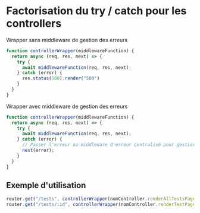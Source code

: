 # Factorisation du try / catch pour les controllers
Wrapper sans middleware de gestion des erreurs
```js
function controllerWrapper(middlewareFunction) {
  return async (req, res, next) => {
    try {
      await middlewareFunction(req, res, next);
    } catch (error) {
      res.status(500).render("500")
    }
  }
}
```
Wrapper avec middleware de gestion des erreurs
```js
function controllerWrapper(middlewareFunction) {
  return async (req, res, next) => {
    try {
      await middlewareFunction(req, res, next);
    } catch (error) {
      // Passer l'erreur au middleware d'erreur centralisé pour gestion appropriée
      next(error); 
    }
  }
}
```
## Exemple d'utilisation

```js
router.get("/tests", controllerWrapper(nomController.renderAllTestsPage));
router.get("/tests/:id", controllerWrapper(nomController.renderTestPage));
```
